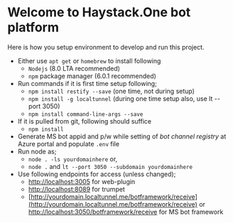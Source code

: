# Welcome to Haystack.One bot platform
Here is how you setup environment to develop and run this project.

- Either use `apt get` or `homebrew` to install following
    - `Nodejs` (8.0 LTA recommended)
    - `npm` package manager (6.0.1 recommended)
- Run commands if it is first time setup following;
    - `npm install restify --save` (one time, not during setup)
    - `npm install -g localtunnel` (during one time setup also, use lt --port 3050)
    - `npm install command-line-args --save`
- If it is pulled from git, following should suffice
    - `npm install`
- Generate MS bot appid and p/w while setting of _bot channel registry_ at Azure portal and populate `.env` file
- Run node as;
    - `node . -ls yourdomainhere` or,
    - `node .` and `lt --port 3050 --subdomain yourdomainhere`
- Use following endpoints for access (unless changed);
    - [http://localhost:3005](http://localhost:3005) for web-plugin
    - [http://localhost:8089](http://localhost:8089) for trumpet
    - [http://yourdomain.localtunnel.me/botframework/receive](http://yourdomain.localtunnel.me/botframework/receive) or [http://localhost:3050/botframework/receive](http://localhost:3050/botframework/receive) for MS bot framework
